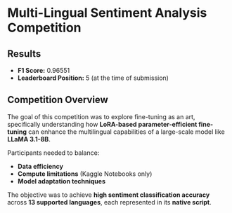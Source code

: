 # Multi-Lingual Sentiment Analysis Competition  

## Results  
- **F1 Score:** 0.96551  
- **Leaderboard Position:** 5 (at the time of submission)  

## Competition Overview  
The goal of this competition was to explore fine-tuning as an art, specifically understanding how **LoRA-based parameter-efficient fine-tuning** can enhance the multilingual capabilities of a large-scale model like **LLaMA 3.1-8B**.  

Participants needed to balance:  
- **Data efficiency**  
- **Compute limitations** (Kaggle Notebooks only)  
- **Model adaptation techniques**  

The objective was to achieve **high sentiment classification accuracy** across **13 supported languages**, each represented in its **native script**.  
